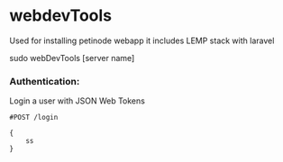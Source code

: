# webdevTools
Used for installing petinode webapp it includes LEMP stack with laravel

sudo webDevTools [server name]


### Authentication:
Login a user with JSON Web Tokens

`#POST /login`
```
{
	ss
}
```
